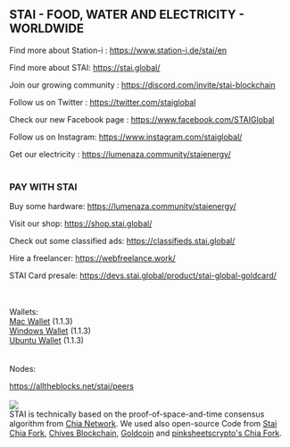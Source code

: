 <p id="station"></p>
<h2>STAI - FOOD, WATER AND ELECTRICITY - WORLDWIDE</h2>

Find more about Station-i : https://www.station-i.de/stai/en

Find more about STAI: https://stai.global/

Join our growing community : https://discord.com/invite/stai-blockchain

Follow us on Twitter : https://twitter.com/staiglobal

Check our new Facebook page : https://www.facebook.com/STAIGlobal

Follow us on Instagram: https://www.instagram.com/staiglobal/

Get our electricity : https://lumenaza.community/staienergy/
<br><br>


<h3>PAY WITH STAI</h3>

Buy some hardware: https://lumenaza.community/staienergy/

Visit our shop: https://shop.stai.global/

Check out some classified ads: https://classifieds.stai.global/

Hire a freelancer: https://webfreelance.work/

STAI Card presale: https://devs.stai.global/product/stai-global-goldcard/


<br><br>
Wallets:<br>
<a href="https://github.com/STATION-I/stai-blockchain/releases/download/1.1.3/Stai-1.1.3.dmg">Mac Wallet</a> (1.1.3)<br>
<a href="https://github.com/STATION-I/stai-blockchain/releases/download/1.1.3/StaiSetup-1.1.3.exe">Windows Wallet</a> (1.1.3)<br>
<a href="https://github.com/STATION-I/stai-blockchain/releases/download/1.1.3/stai-blockchain_1.1.3_amd64.deb">Ubuntu Wallet</a> (1.1.3)<br>
<br><br>
Nodes:

<a href="https://alltheblocks.net/stai/peers">https://alltheblocks.net/stai/peers</a><br><br>
<img src="https://www.station-i.de/wp-content/uploads/2016/07/sw_zuweso_iguru_station-i_gruen.jpg"/>
<br>
STAI is technically based on the proof-of-space-and-time consensus algorithm from <a href="https://github.com/Chia-Network/chia-blockchain/">Chia Network</a>. We used also open-source Code from <a href="https://github.com/STATION-I/stai-blockchain">Stai Chia Fork</a>, <a href="https://github.com/HiveProject2021/chives-blockchain">Chives Blockchain</a>, <a href="https://github.com/Gold-Coin-Network/goldcoin-blockchain">Goldcoin</a> and <a href="https://github.com/pinksheetscrypto/covid-blockchain">pinksheetscrypto's Chia Fork</a>.
